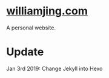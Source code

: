 # [williamjing.com](http://williamjing.com)

A personal website.

# Update

Jan 3rd 2019: Change Jekyll into Hexo
